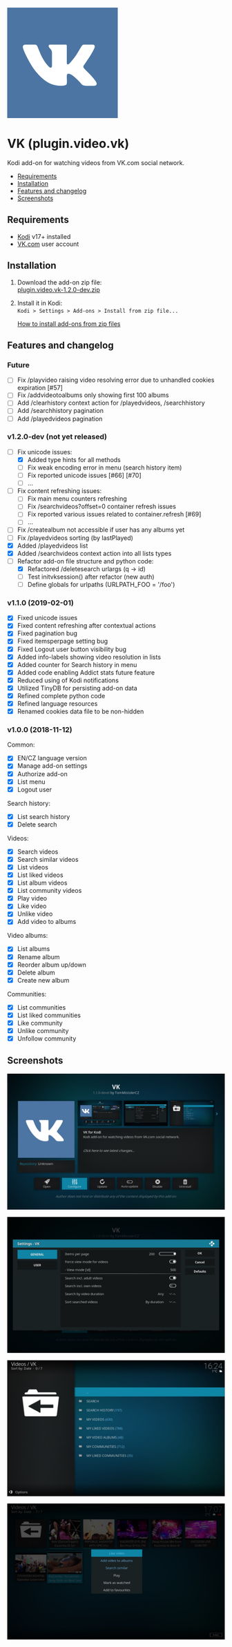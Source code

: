 ![Add-on icon](resources/icon.png)

# VK (plugin.video.vk)

Kodi add-on for watching videos from VK.com social network.

- [Requirements](#requirements)
- [Installation](#installation)
- [Features and changelog](#features-and-changelog)
- [Screenshots](#screenshots)

## Requirements

- [Kodi](https://kodi.tv) v17+ installed
- [VK.com](https://vk.com) user account

## Installation

1. Download the add-on zip file:<br>
    [plugin.video.vk-1.2.0-dev.zip](https://github.com/tommistolercz/plugin.video.vk/releases/download/v1.2.0-dev/plugin.video.vk-1.2.0-dev.zip)
    
2. Install it in Kodi:<br>
    `Kodi > Settings > Add-ons > Install from zip file...`

    [How to install add-ons from zip files](https://kodi.wiki/view/HOW-TO:Install_add-ons_from_zip_files)

## Features and changelog

### Future
- [ ] Fix /playvideo raising video resolving error due to unhandled cookies expiration [#57]
- [ ] Fix /addvideotoalbums only showing first 100 albums
- [ ] Add /clearhistory context action for /playedvideos, /searchhistory
- [ ] Add /searchhistory pagination
- [ ] Add /playedvideos pagination

### v1.2.0-dev (not yet released)

- [ ] Fix unicode issues:
    - [x] Added type hints for all methods
    - [ ] Fix weak encoding error in menu (search history item)
    - [ ] Fix reported unicode issues [#66] [#70]
    - [ ] ...
- [ ] Fix content refreshing issues:
    - [ ] Fix main menu counters refreshing
    - [ ] Fix /searchvideos?offset=0 container refresh issues
    - [ ] Fix reported various issues related to container.refresh [#69]
    - [ ] ...
- [ ] Fix /createalbum not accessible if user has any albums yet
- [ ] Fix /playedvideos sorting (by lastPlayed)
- [x] Added /playedvideos list
- [x] Added /searchvideos context action into all lists types
- [ ] Refactor add-on file structure and python code:
    - [x] Refactored /deletesearch urlargs (q -> id)
    - [ ] Test initvksession() after refactor (new auth)
    - [ ] Define globals for urlpaths (URLPATH_FOO = '/foo')    

### v1.1.0 (2019-02-01)

- [x] Fixed unicode issues
- [x] Fixed content refreshing after contextual actions
- [x] Fixed pagination bug
- [x] Fixed itemsperpage setting bug
- [x] Fixed Logout user button visibility bug 
- [x] Added info-labels showing video resolution in lists
- [x] Added counter for Search history in menu
- [x] Added code enabling Addict stats future feature
- [x] Reduced using of Kodi notifications
- [x] Utilized TinyDB for persisting add-on data
- [x] Refined complete python code
- [x] Refined language resources
- [x] Renamed cookies data file to be non-hidden

### v1.0.0 (2018-11-12)

Common:
- [x] EN/CZ language version
- [x] Manage add-on settings
- [x] Authorize add-on
- [x] List menu
- [x] Logout user

Search history:
- [x] List search history
- [x] Delete search

Videos:
- [x] Search videos
- [x] Search similar videos
- [x] List videos
- [x] List liked videos
- [x] List album videos
- [x] List community videos
- [x] Play video
- [x] Like video
- [x] Unlike video
- [x] Add video to albums

Video albums:
- [x] List albums
- [x] Rename album
- [x] Reorder album up/down
- [x] Delete album
- [x] Create new album

Communities:
- [x] List communities
- [x] List liked communities
- [x] Like community
- [x] Unlike community
- [x] Unfollow community

## Screenshots

![Screenshot 1: Add-on info](resources/media/screenshot1.jpg)

![Screenshot 2: Add-on settings](resources/media/screenshot2.jpg)

![Screenshot 3: Add-on menu](resources/media/screenshot3.jpg)

![Screenshot 4: Add-on content](resources/media/screenshot4.jpg)
